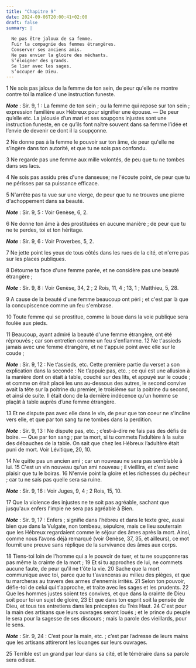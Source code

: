 ```yaml
---
title: "Chapitre 9"
date: 2024-09-06T20:00:41+02:00
draft: false
summary: |
  
  Ne pas être jaloux de sa femme.
  Fuir la compagnie des femmes étrangères.
  Conserver ses anciens amis.
  Ne pas envier la gloire des méchants.
  S’éloigner des grands.
  Se lier avec les sages.
  S’occuper de Dieu.
---
```



1 Ne sois pas jaloux de la femme de ton sein, de peur qu'elle ne montre contre toi la malice d'une instruction funeste.

***Note*** :  Sir. 9, 1 : La femme de ton sein ; ou la femme qui repose sur ton sein ; expression familière aux Hébreux pour signifier une épouse. ― De peur qu’elle etc. La jalousie d’un mari et ses soupçons injustes sont une instruction funeste, en ce qu’ils font naître souvent dans sa femme l’idée et l’envie de devenir ce dont il la soupçonne.

2 Ne donne pas à la femme le pouvoir sur ton âme, de peur qu'elle ne s'ingère dans ton autorité, et que tu ne sois pas confondu.


3 Ne regarde pas une femme aux mille volontés, de peu que tu ne tombes dans ses lacs.


4 Ne sois pas assidu près d'une danseuse; ne l'écoute point, de peur que tu ne périsses par sa puissance efficace.


5 N'arrête pas ta vue sur une vierge, de peur que tu ne trouves une pierre d'achoppement dans sa beauté.

***Note*** :  Sir. 9, 5 : Voir Genèse, 6, 2.


6 Ne donne ton âme à des prostituées en aucune manière ; de peur que tu ne te perdes, toi et ton héritage.

***Note*** :  Sir. 9, 6 : Voir Proverbes, 5, 2.

7 Ne jette point les yeux de tous côtés dans les rues de la cité, et n'erre pas sur les places publiques.


8 Détourne ta face d'une femme parée, et ne considère pas une beauté étrangère ;

***Note*** :  Sir. 9, 8 : Voir Genèse, 34, 2 ; 2 Rois, 11, 4 ; 13, 1 ; Matthieu, 5, 28.


9 A cause de la beauté d'une femme beaucoup ont péri ; et c'est par là que la concupiscence comme un feu s'embrase.


10 Toute femme qui se prostitue, comme la boue dans la voie publique sera foulée aux pieds.


11 Beaucoup, ayant admiré la beauté d'une femme étrangère, ont été réprouvés ; car son entretien comme un feu s'enflamme. 12 Ne t'assieds jamais avec une femme étrangère, et ne t'appuie point avec elle sur le coude ;

***Note*** :  Sir. 9, 12 : Ne t’assieds, etc. Cette première partie du verset a son explication dans la seconde : Ne t’appuie pas, etc. ; ce qui est une allusion à la manière dont on était à table, couché sur des lits, et appuyé sur le coude ; et comme on était placé les uns au-dessous des autres, le second convive avait la tête sur la poitrine du premier, le troisième sur la poitrine du second, et ainsi de suite. Il était donc de la dernière indécence qu’un homme se plaçât à table auprès d’une femme étrangère.


13 Et ne dispute pas avec elle dans le vin, de peur que ton coeur ne s'incline vers elle, et que par ton sang tu ne tombes dans la perdition.

***Note*** :  Sir. 9, 13 : Ne dispute pas, etc. ; c’est-à-dire ne fais pas des défis de boire. ― Que par ton sang ; par ta mort, si tu commets l’adultère à la suite des débauches de la table. On sait que chez les Hébreux l’adultère était puni de mort. Voir Lévitique, 20, 10.


14 Ne quitte pas un ancien ami ; car un nouveau ne sera pas semblable à lui. 15 C'est un vin nouveau qu'un ami nouveau ; il vieillira, et c'est avec plaisir que tu le boiras. 16 N'envie point la gloire et les richesses du pécheur ; car tu ne sais pas quelle sera sa ruine.

***Note*** :  Sir. 9, 16 : Voir Juges, 9, 4 ; 2 Rois, 15, 10.


17 Que la violence des injustes ne te soit pas agréable, sachant que jusqu'aux enfers l'impie ne sera pas agréable à Bien.

***Note*** :  Sir. 9, 17 : Enfers ; signifie dans l’hébreu et dans le texte grec, aussi bien que dans la Vulgate, non tombeau, sépulcre, mais ce lieu souterrain que les Hébreux regardaient comme le séjour des âmes après la mort. Ainsi, comme nous l’avons déjà remarqué (voir Genèse, 37, 35, et ailleurs), ce mot fournit une preuve sans réplique de la survivance des âmes aux corps.


18 Tiens-toi loin de l'homme qui a le pouvoir de tuer, et tu ne soupçonneras pas même la crainte de la mort ; 19 Et si tu approches de lui, ne commets aucune faute, de peur qu'il ne t'ôte la vie. 20 Sache que la mort communique avec toi, parce que tu t'avanceras au milieu des pièges, et que tu marcheras au travers des armes d'ennemis irrités. 21 Selon ton pouvoir, défie-toi de celui qui t'approche, et traite avec les sages et les prudents. 22 Que les hommes justes soient tes convives, et que dans la crainte de Dieu soit pour toi un sujet de gloire, 23 Et que dans ton esprit soit la pensée de Dieu, et tous tes entretiens dans les préceptes du Très Haut. 24 C'est pour la main des artisans que leurs ouvrages seront loués ; et le prince du peuple le sera pour la sagesse de ses discours ; mais la parole des vieillards, pour le sens.

***Note*** :  Sir. 9, 24 : C’est pour la main, etc. ; c’est par l’adresse de leurs mains que les artisans attireront les louanges sur leurs ouvrages.

25 Terrible est un grand par leur dans sa cité, et le téméraire dans sa parole sera odieux.

